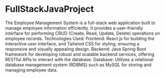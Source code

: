 # FullStackJavaProject
The Employee Management System is a full-stack web application built to manage employee information efficiently. It provides a user-friendly interface for performing CRUD (Create, Read, Update, Delete) operations on employee records.
Technologies Used:
Frontend: React.js for building the interactive user interface, and Tailwind CSS for styling, ensuring a responsive and visually appealing design.
Backend: Java Spring Boot framework for developing robust and scalable backend services, offering RESTful APIs to interact with the database.
Database: Utilizes a relational database management system (RDBMS) such as MySQL for storing and managing employee data.
